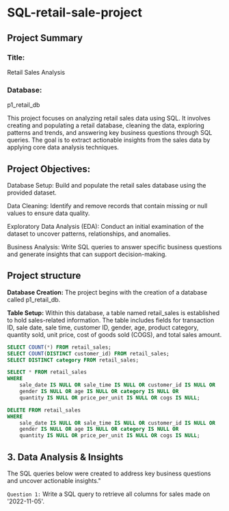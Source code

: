 # SQL-retail-sale-project
## Project Summary
### Title: 
Retail Sales Analysis
### Database: 
p1_retail_db

This project focuses on analyzing retail sales data using SQL. It involves creating and populating a retail database, cleaning the data, exploring patterns and trends, and answering key business questions through SQL queries. The goal is to extract actionable insights from the sales data by applying core data analysis techniques.

## Project Objectives:

Database Setup: Build and populate the retail sales database using the provided dataset.

Data Cleaning: Identify and remove records that contain missing or null values to ensure data quality.

Exploratory Data Analysis (EDA): Conduct an initial examination of the dataset to uncover patterns, relationships, and anomalies.

Business Analysis: Write SQL queries to answer specific business questions and generate insights that can support decision-making.


## Project structure 
**Database Creation:** The project begins with the creation of a database called p1_retail_db.

**Table Setup:** Within this database, a table named retail_sales is established to hold sales-related information. The table includes fields for transaction ID, sale date, sale time, customer ID, gender, age, product category, quantity sold, unit price, cost of goods sold (COGS), and total sales amount.

```sql
SELECT COUNT(*) FROM retail_sales;
SELECT COUNT(DISTINCT customer_id) FROM retail_sales;
SELECT DISTINCT category FROM retail_sales;

SELECT * FROM retail_sales
WHERE 
    sale_date IS NULL OR sale_time IS NULL OR customer_id IS NULL OR 
    gender IS NULL OR age IS NULL OR category IS NULL OR 
    quantity IS NULL OR price_per_unit IS NULL OR cogs IS NULL;

DELETE FROM retail_sales
WHERE 
    sale_date IS NULL OR sale_time IS NULL OR customer_id IS NULL OR 
    gender IS NULL OR age IS NULL OR category IS NULL OR 
    quantity IS NULL OR price_per_unit IS NULL OR cogs IS NULL;
```

## 3. Data Analysis & Insights
The SQL queries below were created to address key business questions and uncover actionable insights."

`Question 1:` Write a SQL query to retrieve all columns for sales made on '2022-11-05'.


